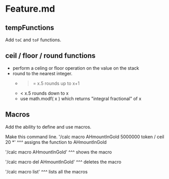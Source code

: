 # Feature.md

## tempFunctions
Add `toC` and `toF` functions.

## ceil / floor / round functions
- perform a celing or floor operation on the value on the stack
- round to the nearest integer.
	- >= x.5 rounds up to x+1
	- < x.5 rounds down to x
	- use math.modf( x ) which returns "integral fractional" of x

## Macros
Add the ability to define and use macros.

Make this command line.
'/calc macro AHmountInGold 5000000 token / ceil 20 *'
^^^ assigns the function to AHmountInGold

'/calc macro AHmountInGold'
^^^ shows the macro

'/calc macro del AHmountInGold'
^^^ deletes the macro

'/calc macro list'
^^^ lists all the macros



